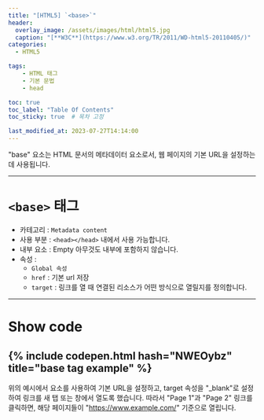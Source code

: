 ```yaml
---
title: "[HTML5] `<base>`"
header:
  overlay_image: /assets/images/html/html5.jpg
  caption: "[**W3C**](https://www.w3.org/TR/2011/WD-html5-20110405/)"
categories:
  - HTML5

tags:
    - HTML 태그
    - 기본 문법
    - head

toc: true
toc_label: "Table Of Contents"
toc_sticky: true  # 목차 고정

last_modified_at: 2023-07-27T14:14:00
---
```


"base" 요소는 HTML 문서의 메타데이터 요소로서, 웹 페이지의 기본 URL을 설정하는데 사용됩니다.

---

# `<base>` 태그

- 카테고리 : `Metadata content`
- 사용 부분 : `<head></head>` 내에서 사용 가능합니다.
- 내부 요소 : Empty 아무것도 내부에 포함하지 않습니다.
- 속성 : 
  - `Global 속성`
  - `href` : 기본 url 저장
  - `target` : 링크를 열 때 연결된 리소스가 어떤 방식으로 열릴지를 정의합니다.

---

# Show code
{% include codepen.html hash="NWEOybz" title="base tag example" %}
---

위의 예시에서 <base> 요소를 사용하여 기본 URL을 설정하고, target 속성을 "_blank"로 설정하여 링크를 새 탭 또는 창에서 열도록 했습니다. 따라서 "Page 1"과 "Page 2" 링크를 클릭하면, 해당 페이지들이 "https://www.example.com/" 기준으로 열립니다.